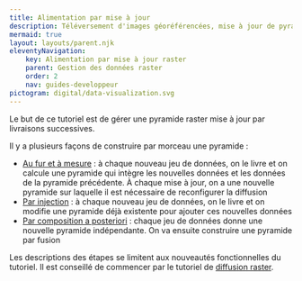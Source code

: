 ```yaml
---
title: Alimentation par mise à jour 
description: Téléversement d'images géoréférencées, mise à jour de pyramides par injection ou par référence, composition à posteriori
mermaid: true
layout: layouts/parent.njk
eleventyNavigation:
    key: Alimentation par mise à jour raster
    parent: Gestion des données raster
    order: 2
    nav: guides-developpeur
pictogram: digital/data-visualization.svg
---
```


Le but de ce tutoriel est de gérer une pyramide raster mise à jour par livraisons successives.

Il y a plusieurs façons de construire par morceau une pyramide :

- [Au fur et à mesure](../alimentation-mise-a-jour-raster/fur-et-a-mesure) : à chaque nouveau jeu de données, on le livre et on calcule une pyramide qui intègre les nouvelles données et les données de la pyramide précédente. À chaque mise à jour, on a une nouvelle pyramide sur laquelle il est nécessaire de reconfigurer la diffusion
- [Par injection](./parinjection.md) : à chaque nouveau jeu de données, on le livre et on modifie une pyramide déjà existente pour ajouter ces nouvelles données
- [Par composition a posteriori](./composition.md) : chaque jeu de données donne une nouvelle pyramide indépendante. On va ensuite construire une pyramide par fusion

Les descriptions des étapes se limitent aux nouveautés fonctionnelles du tutoriel. Il est conseillé de commencer par le tutoriel de [diffusion raster](../alimentation-diffusion-raster).